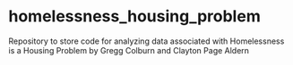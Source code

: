 # homelessness_housing_problem
Repository to store code for analyzing data associated with Homelessness is a Housing Problem by Gregg Colburn and Clayton Page Aldern
